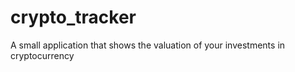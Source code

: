 # crypto_tracker
A small application that shows the valuation of your investments in cryptocurrency
